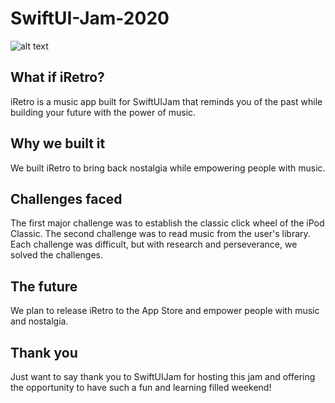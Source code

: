 # SwiftUI-Jam-2020


![alt text](https://firebasestorage.googleapis.com/v0/b/eyemaps-c1b86.appspot.com/o/Group%2016-2.png?alt=media&token=3385276d-14a8-464b-be7e-903ff6b4060f)

## What if iRetro?
iRetro is a music app built for SwiftUIJam that reminds you of the past while building your future with the power of music.  

## Why we built it
We built iRetro to bring back nostalgia while empowering people with music.

## Challenges faced
The first major challenge was to establish the classic click wheel of the iPod Classic.  The second challenge was to read music from the user's library.  Each challenge was difficult, but with research and perseverance, we solved the challenges.

## The future
We plan to release iRetro to the App Store and empower people with music and nostalgia.

## Thank you
Just want to say thank you to SwiftUIJam for hosting this jam and offering the opportunity to have such a fun and learning filled weekend! 
